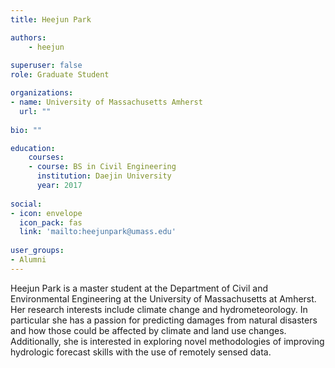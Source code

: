 ```yaml
---
title: Heejun Park

authors:
    - heejun
    
superuser: false
role: Graduate Student

organizations:
- name: University of Massachusetts Amherst
  url: ""
  
bio: ""

education:
    courses:
    - course: BS in Civil Engineering
      institution: Daejin University
      year: 2017
      
social:
- icon: envelope
  icon_pack: fas
  link: 'mailto:heejunpark@umass.edu'
  
user_groups:
- Alumni
---
```


Heejun Park is a master student  at the Department of Civil and Environmental Engineering at the University of Massachusetts at Amherst.  Her research interests include climate change and hydrometeorology. In particular she has a passion for predicting damages from natural disasters and how those could be affected by climate and land use changes. Additionally, she is interested in exploring novel methodologies of improving hydrologic forecast skills with the use of remotely sensed data.
